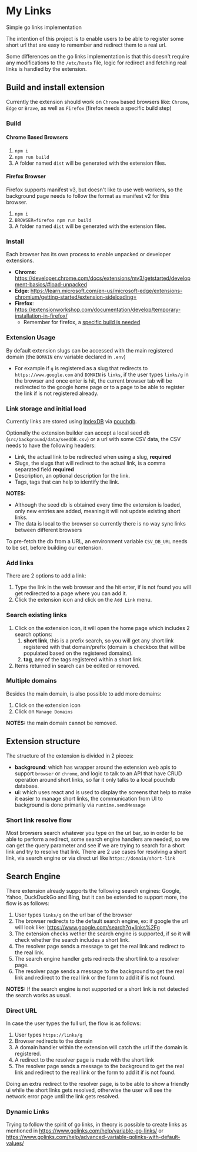 # My Links

Simple go links implementation

The intention of this project is to enable users to be able to register some short url that are easy to remember and redirect them to a real url.

Some differences on the go links implementation is that this doesn't require any modifications to the `/etc/hosts` file, logic for redirect and fetching real links is handled by the extension.

## Build and install extension
Currently the extension should work on `Chrome` based browsers like: `Chrome`, `Edge` or `Brave`, as well as `Firefox` (firefox needs a specific build step)

### Build
#### Chrome Based Browsers
1. `npm i`
1. `npm run build`
1. A folder named `dist` will be generated with the extension files.

#### Firefox Browser
Firefox supports manifest v3, but doesn't like to use web workers, so the background page needs to follow the format as manifest v2 for this browser.

1. `npm i`
1. `BROWSER=firefox npm run build`
1. A folder named `dist` will be generated with the extension files.

### Install
Each browser has its own process to enable unpacked or developer extensions.
- **Chrome**: https://developer.chrome.com/docs/extensions/mv3/getstarted/development-basics/#load-unpacked
- **Edge**: https://learn.microsoft.com/en-us/microsoft-edge/extensions-chromium/getting-started/extension-sideloading=
- **Firefox**: https://extensionworkshop.com/documentation/develop/temporary-installation-in-firefox/
  - Remember for firefox, a [specific build is needed](#firefox-browser)

### Extension Usage

By default extension slugs can be accessed with the main registered domain (the `DOMAIN` env variable declared in `.env`)
  - For example if `g` is registered as a slug that redirects to `https://www.google.com` and `DOMAIN` is `links`, if the user types `links/g` in the browser and once enter is hit, the current browser tab will be redirected to the google home page or to a page to be able to register the link if is not registered already.

### Link storage and initial load

Currently links are stored using [IndexDB](https://developer.mozilla.org/en-US/docs/Web/API/IndexedDB_API) via [pouchdb](https://pouchdb.com/).

Optionally the extension builder can accept a local seed db (`src/background/data/seedDB.csv`) or a url with some CSV data, the CSV needs to have the following headers:
- Link, the actual link to be redirected when using a slug, **required**
- Slugs, the slugs that will redirect to the actual link, is a comma separated field **required**
- Description, an optional description for the link.
- Tags, tags that can help to identify the link.

**NOTES:**
  - Although the seed db is obtained every time the extension is loaded, only new entries are added, meaning it will not update existing short links.
  - The data is local to the browser so currently there is no way sync links between different browsers

To pre-fetch the db from a URL, an environment variable `CSV_DB_URL` needs to be set, before building our extension.

### Add links
There are 2 options to add a link:
1. Type the link in the web browser and the hit enter, if is not found you will get redirected to a page where you can add it.
1. Click the extension icon and click on the `Add Link` menu.

### Search existing links
1. Click on the extension icon, it will open the home page which includes 2 search options:
    1. **short link**, this is a prefix search, so you will get any short link registered with that domain/prefix (domain is checkbox that will be populated based on the registered domains).
    2. **tag**, any of the tags registered within a short link.
1. Items returned in search can be edited or removed.

### Multiple domains
Besides the main domain, is also possible to add more domains:
1. Click on the extension icon
1. Click on `Manage Domains`

**NOTES:** the main domain cannot be removed.


## Extension structure

The structure of the extension is divided in 2 pieces:
  - **background**: which has wrapper around the extension web apis to support `browser` or `chrome`, and logic to talk to an API that have CRUD operation around short links, so far it only talks to a local pouchdb database.
  - **ui**: which uses react and is used to display the screens that help to make it easier to manage short links, the communication from UI to background is done primarily via `runtime.sendMessage`


### Short link resolve flow

Most browsers search whatever you type on the url bar, so in order to be able to perform a redirect, some search engine handlers are needed, so we can get the query parameter and see if we are trying to search for a short link and try to resolve that link.
There are 2 use cases for resolving a short link, via search engine or via direct url like `https://domain/short-link`

## Search Engine
There extension already supports the following search engines: Google, Yahoo, DuckDuckGo and Bing, but it can be extended to support more, the flow is as follows:
  1. User types `links/g` on the url bar of the browser
  1. The browser redirects to the default search engine, ex: if google the url will look like: https://www.google.com/search?q=links%2Fg
  1. The extension checks wether the search engine is supported, if so it will check whether the search includes a short link.
  1. The resolver page sends a message to get the real link and redirect to the real link.
  1. The search engine handler gets redirects the short link to a resolver page.
  1. The resolver page sends a message to the background to get the real link and redirect to the real link or the form to add it if is not found.

**NOTES:**
If the search engine is not supported or a short link is not detected the search works as usual.

### Direct URL
In case the user types the full url, the flow is as follows:
  1. User types `https://links/g`
  1. Browser redirects to the domain
  1. A domain handler within the extension will catch the url if the domain is registered.
  1. A redirect to the resolver page is made with the short link
  1. The resolver page sends a message to the background to get the real link and redirect to the real link or the form to add it if is not found.

Doing an extra redirect to the resolver page, is to be able to show a friendly ui while the short links gets resolved, otherwise the user will see the network error page until the link gets resolved.

### Dynamic Links

Trying to follow the spirit of go links, in theory is possible to create links as mentioned in https://www.golinks.com/help/variable-go-links/ or https://www.golinks.com/help/advanced-variable-golinks-with-default-values/

